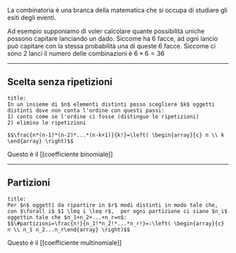 La combinatoria è una branca della matematica che si occupa di studiare gli esiti degli eventi. 

Ad esempio supponiamo di voler calcolare quante possibilità uniche possono capitare lanciando un dado. Siccome ha 6 facce, ad ogni lancio può capitare con la stessa probabilità una di queste 6 facce. Siccome ci sono 2 lanci il numero delle combinazioni è $6*6=36$

---
## **Scelta senza ripetizioni**
```ad-danger
title:
In un insieme di $n$ elementi distinti posso scegliere $k$ oggetti distinti dove non conta l'ordine con questi passi:
1) conto come se l'ordine ci fosse (distinguo le ripetizioni)
2) elimino le ripetizioni

$$\frac{n*(n-1)*(n-2)*...*(n-k+1)}{k!}=\left( \begin{array}{c} n \\ k \end{array} \right)$$
```
Questo è il [[coefficiente binomiale]]

---
## **Partizioni**
```ad-danger
title:
Per $n$ oggetti da ripartire in $r$ modi distinti in modo tale che, con $\forall i$ $1 \leq i \leq r$,  per ogni partizione ci siano $n_i$ oggettin tale che $n_1+n_2+...+n_r=n$:
$$\#partizioni=\frac{n!}{n_1!*n_2!*...*n_r!}=:\left( \begin{array}{c} n \\ n_1 n_2...n_r\end{array} \right)$$
```
Questo è il [[coefficiente multinomiale]]
